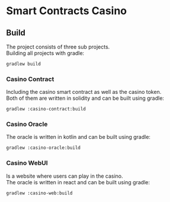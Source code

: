 # Smart Contracts Casino

## Build

The project consists of three sub projects.  
Building all projects with gradle:  
```bash
gradlew build
```

### Casino Contract

Including the casino smart contract as well as the casino token.  
Both of them are written in solidity and can be built using gradle:  
```bash
gradlew :casino-contract:build
```

### Casino Oracle

The oracle is written in kotlin and can be built using gradle:  
```bash
gradlew :casino-oracle:build
```

### Casino WebUI

Is a website where users can play in the casino.  
The oracle is written in react and can be built using gradle:  
```bash
gradlew :casino-web:build
```